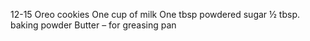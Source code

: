 12-15 Oreo cookies
One cup of milk
One tbsp powdered sugar
½ tbsp. baking powder
Butter – for greasing pan